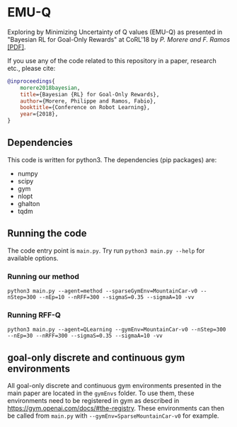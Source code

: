 # EMU-Q
Exploring by Minimizing Uncertainty of Q values (EMU-Q) as presented in "Bayesian RL for Goal-Only Rewards" at CoRL'18 by *P. Morere and F. Ramos* [\[PDF\]](http://proceedings.mlr.press/v87/morere18a/morere18a.pdf).

If you use any of the code related to this repository in a paper, research etc., please cite:

```bibtex
@inproceedings{
    morere2018bayesian,
    title={Bayesian {RL} for Goal-Only Rewards},
    author={Morere, Philippe and Ramos, Fabio},
    booktitle={Conference on Robot Learning},
    year={2018},
}
```

## Dependencies
This code is written for python3. The dependencies (pip packages) are:
* numpy
* scipy
* gym
* nlopt
* ghalton
* tqdm

## Running the code
The code entry point is `main.py`. Try run `python3 main.py --help` for available options.
### Running our method
```
python3 main.py --agent=method --sparseGymEnv=MountainCar-v0 --nStep=300 --nEp=10 --nRFF=300 --sigmaS=0.35 --sigmaA=10 -vv
```

### Running RFF-Q
```
python3 main.py --agent=QLearning --gymEnv=MountainCar-v0 --nStep=300 --nEp=30 --nRFF=300 --sigmaS=0.35 --sigmaA=10 -vv
```

## goal-only discrete and continuous gym environments
All goal-only discrete and continuous gym environments presented in the main paper are located in the `gymEnvs` folder. To use them, these environments need to be registered in gym as described in <https://gym.openai.com/docs/#the-registry>.
These environments can then be called from `main.py` with `--gymEnv=SparseMountainCar-v0` for example.
